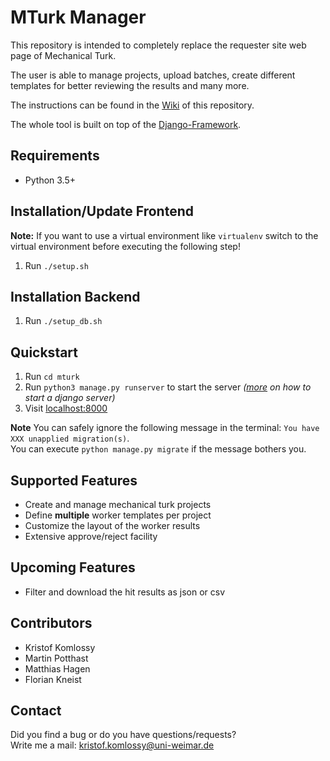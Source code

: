 # MTurk Manager
This repository is intended to completely replace the requester site web page of Mechanical Turk.

The user is able to manage projects, upload batches, create different templates for better reviewing the results and many more.

The instructions can be found in the [Wiki](https://github.com/webis-de/mturk-manager/wiki) of this repository.  

The whole tool is built on top of the [Django-Framework](https://www.djangoproject.com/).  

## Requirements
* Python 3.5+

## Installation/Update Frontend
**Note:** If you want to use a virtual environment like `virtualenv` switch to the virtual environment before executing the following step!

1. Run `./setup.sh`

## Installation Backend
1. Run `./setup_db.sh`

## Quickstart
1. Run `cd mturk`
2. Run `python3 manage.py runserver` to start the server _([more](https://docs.djangoproject.com/en/2.0/ref/django-admin/#django-admin-runserver) on how to start a django server)_
3. Visit [localhost:8000](http://localhost:8000)

**Note** You can safely ignore the following message in the terminal: `You have XXX unapplied migration(s)`.  
You can execute `python manage.py migrate` if the message bothers you.

## Supported Features
* Create and manage mechanical turk projects
* Define **multiple** worker templates per project
* Customize the layout of the worker results
* Extensive approve/reject facility

## Upcoming Features
* Filter and download the hit results as json or csv

## Contributors
* Kristof Komlossy
* Martin Potthast
* Matthias Hagen
* Florian Kneist

## Contact
Did you find a bug or do you have questions/requests?  
Write me a mail: kristof.komlossy@uni-weimar.de
